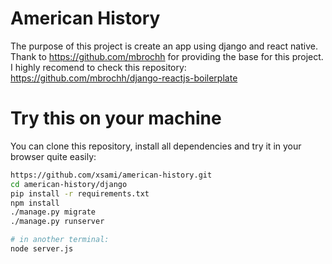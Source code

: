 # American History

The purpose of this project is create an app using django and react native. Thank to https://github.com/mbrochh for providing the base for this project. I highly recomend to check this repository: https://github.com/mbrochh/django-reactjs-boilerplate

# Try this on your machine

You can clone this repository, install all dependencies and try it in your
browser quite easily:

```bash
https://github.com/xsami/american-history.git
cd american-history/django
pip install -r requirements.txt
npm install
./manage.py migrate
./manage.py runserver

# in another terminal:
node server.js
```
